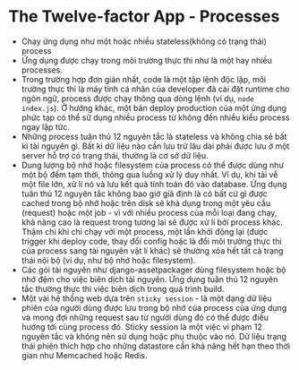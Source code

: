 # The Twelve-factor App - Processes

- Chạy ứng dụng như một hoặc nhiều stateless(không có trạng thái) process
- Ứng dụng được chạy trong môi trường thực thi như là một hay nhiều processes.
- Trong trường hợp đơn giản nhất, code là một tập lệnh độc lập, môi trường thực thi là máy tính cá nhân của developer đã cài đặt runtime cho ngôn ngữ, process được chạy thông qua dòng lệnh (ví dụ, `node index.js`). Ở hướng khác, một bản deploy production của một ứng dụng phức tạp có thể sử dụng nhiều process từ không đến nhiều kiểu process ngay lập tức.
- Những process tuân thủ 12 nguyên tắc là stateless và không chia sẻ bất kì tài nguyên gì. Bất kì dữ liệu nào cần lưu trữ lâu dài phải được lưu ở một server hỗ trợ có trạng thái, thường là cơ sở dữ liệu.
- Dung lượng bộ nhớ hoặc filesystem của process có thể được dùng như một bộ đếm tạm thời, thông qua luồng xử lý duy nhất. Ví dụ, khi tải về một file lớn, xử lí nó và lưu kết quả tính toán đó vào database. Ứng dụng tuân thủ 12 nguyên tắc không bao giờ giả định là có bất cứ gì được cached trong bộ nhớ hoặc trên disk sẽ khả dụng trong một yêu cầu (request) hoặc một job - vì với nhiều process của mỗi loại đang chạy, khả năng cao là request trong tương lai sẽ được xử lí bởi process khác. Thậm chí khi chỉ chạy với một process, một lần khởi động lại (được trigger khi deploy code, thay đổi config hoặc là đổi môi trường thực thi của process sang tài nguyên vật lí khác) sẽ thường xóa hết tất cả trạng thái nội bộ (ví dụ, như bộ nhớ hoặc filesystem).
- Các gói tài nguyên như django-assetpackager dùng filesystem hoặc bộ nhớ đệm cho việc biên dịch tài nguyên. Ứng dụng tuân thủ 12 nguyên tắc thường thực thi  việc biên dịch trong quá trình build.
- Một vài hệ thống web dựa trên `sticky session` - là một dạng dữ liệu phiên của người dùng được lưu trong bộ nhớ của process của ứng dụng và mong đợi những request sau từ người dùng đó có thể được điều hướng tới cùng process đó. Sticky session là một việc vi phạm 12 nguyên tắc và không nên sử dụng hoặc phụ thuộc vào nó. Dữ liệu trạng thái phiên thích hợp cho những datastore cần khả năng hết hạn theo thời gian như Memcached hoặc Redis.
